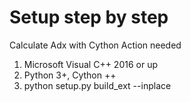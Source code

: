 # Setup step by step
Calculate Adx with Cython
Action needed
1. Microsoft Visual C++ 2016 or up
2. Python 3+, Cython ++
3. python setup.py build_ext --inplace
